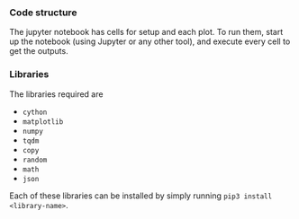 ### Code structure
The jupyter notebook has cells for setup and each plot. To run them, start up the notebook (using Jupyter or any other tool), and execute every cell to get the outputs. 
### Libraries
The libraries required are 
- ```cython```
- ```matplotlib```
- ```numpy```
- ```tqdm```
- ```copy```
- ```random```
- ```math```
- ```json```

Each of these libraries can be installed by simply running ```pip3 install <library-name>```.
